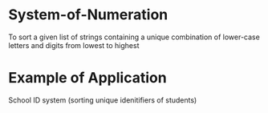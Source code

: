 # System-of-Numeration
To sort a given list of strings containing a unique combination of lower-case letters and digits from lowest to highest

# Example of Application
School ID system (sorting unique idenitifiers of students)
